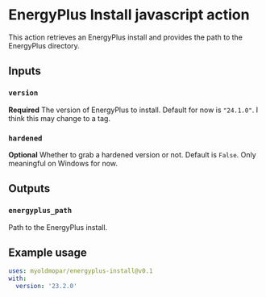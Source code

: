 # EnergyPlus Install javascript action

This action retrieves an EnergyPlus install and provides the path to the EnergyPlus directory.

## Inputs

### `version`

**Required** The version of EnergyPlus to install. Default for now is `"24.1.0"`. I think this may change to a tag.

### `hardened`

**Optional** Whether to grab a hardened version or not.  Default is `False`.  Only meaningful on Windows for now.

## Outputs

### `energyplus_path`

Path to the EnergyPlus install.

## Example usage

```yaml
uses: myoldmopar/energyplus-install@v0.1
with:
  version: '23.2.0'
```
